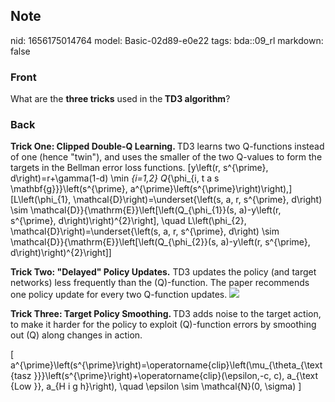 ## Note
nid: 1656175014764
model: Basic-02d89-e0e22
tags: bda::09_rl
markdown: false

### Front
What are the <b>three tricks</b> used in the<b> TD3 algorithm</b>?

### Back
<b>Trick One: Clipped Double-Q Learning. </b>TD3 learns two Q-functions instead of one (hence "twin"), and uses the smaller of the two Q-values to form the targets in the Bellman error loss functions.
\[y\left(r, s^{\prime}, d\right)=r+\gamma(1-d) \min _{i=1,2} Q_{\phi_{i, t a s \mathbf{g}}}\left(s^{\prime}, a^{\prime}\left(s^{\prime}\right)\right),\]
\[L\left(\phi_{1}, \mathcal{D}\right)=\underset{\left(s, a, r, s^{\prime}, d\right) \sim \mathcal{D}}{\mathrm{E}}\left[\left(Q_{\phi_{1}}(s, a)-y\left(r, s^{\prime}, d\right)\right)^{2}\right], \quad L\left(\phi_{2}, \mathcal{D}\right)=\underset{\left(s, a, r, s^{\prime}, d\right) \sim \mathcal{D}}{\mathrm{E}}\left[\left(Q_{\phi_{2}}(s, a)-y\left(r, s^{\prime}, d\right)\right)^{2}\right]\]

<b>Trick Two: "Delayed" Policy Updates.</b> TD3 updates the policy (and target networks) less frequently than the \(Q\)-function. The paper recommends one policy update for every two Q-function updates.
<img src="paste-4627c50931ec3706181a36e757bc741b264f7dbd.jpg">

<b>Trick Three: Target Policy Smoothing. </b>TD3 adds noise to the target action, to make it harder for the policy to exploit \(Q\)-function errors by smoothing out \(Q\) along changes in action.

\[
a^{\prime}\left(s^{\prime}\right)=\operatorname{clip}\left(\mu_{\theta_{\text {tasz }}}\left(s^{\prime}\right)+\operatorname{clip}(\epsilon,-c, c), a_{\text {Low }}, a_{H i g h}\right), \quad \epsilon \sim \mathcal{N}(0, \sigma)
\]
